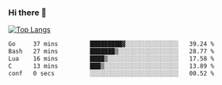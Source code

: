 ### Hi there 👋

<!--
**3Xpl0it3r/3Xpl0it3r** is a ✨ _special_ ✨ repository because its `README.md` (this file) appears on your GitHub profile.

Here are some ideas to get you started:

- 🔭 I’m currently working on ...
- 🌱 I’m currently learning ...
- 👯 I’m looking to collaborate on ...
- 🤔 I’m looking for help with ...
- 💬 Ask me about ...
- 📫 How to reach me: ...
- 😄 Pronouns: ...
- ⚡ Fun fact: ...
-->


[![Top Langs](https://github-readme-stats.vercel.app/api/top-langs/?username=3Xpl0it3r&layout=compact)](https://github.com/3Xpl0it3r/3Xpl0it3r)

<!--START_SECTION:waka-->

```txt
Go     37 mins         █████████▓░░░░░░░░░░░░░░░   39.24 %
Bash   27 mins         ███████▒░░░░░░░░░░░░░░░░░   28.77 %
Lua    16 mins         ████▒░░░░░░░░░░░░░░░░░░░░   17.58 %
C      13 mins         ███▒░░░░░░░░░░░░░░░░░░░░░   13.89 %
conf   0 secs          ░░░░░░░░░░░░░░░░░░░░░░░░░   00.52 %
```

<!--END_SECTION:waka-->
